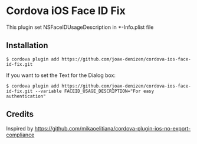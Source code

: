 # Cordova iOS Face ID Fix

This plugin set NSFaceIDUsageDescription in *-Info.plist file

## Installation

`$ cordova plugin add https://github.com/joax-denizen/cordova-ios-face-id-fix.git`

If you want to set the Text for the Dialog box:

`$ cordova plugin add https://github.com/joax-denizen/cordova-ios-face-id-fix.git --variable FACEID_USAGE_DESCRIPTION="For easy authentication"`

## Credits

Inspired by https://github.com/mikaoelitiana/cordova-plugin-ios-no-export-compliance